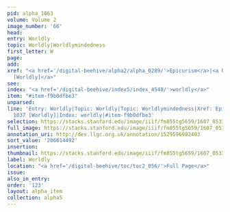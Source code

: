 ```yaml
---
pid: alpha_1063
volume: Volume 2
image_number: '66'
head:
entry: Worldly
topic: Worldly|Worldlymindedness
first_letter: W
page:
add:
xref: "<a href='/digital-beehive/alpha2/alpha_0289/'>Epicurism</a>|<a href='/digital-beehive/num5/num_1387/'>1037
  [Worldly]</a>"
see:
index: "<a href='/digital-beehive/index5/index_4548/'>worldly</a>"
item: "#item-f9b0dfbe3"
unparsed:
line: 'Entry: Worldly|Topic: Worldly|Topic: Worldlymindedness|Xref: Epicurism|Xref:
  1037 [Worldly]|Index: worldly|#item-f9b0dfbe3'
selection: https://stacks.stanford.edu/image/iiif/fm855tg5659/1607_0533/860,4492,2901,564/full/0/default.jpg
full_image: https://stacks.stanford.edu/image/iiif/fm855tg5659/1607_0533/full/full/0/default.jpg
annotation_uri: http://dev.llgc.org.uk/annotation/1529596982403
sort_value: '206614492'
insertion:
thumbnail: https://stacks.stanford.edu/image/iiif/fm855tg5659/1607_0533/860,4492,600,180/250,/0/default.jpg
label: Worldly
location: "<a href='/digital-beehive/toc/toc2_056/'>Full Page</a>"
issue:
also_in_entry:
order: '123'
layout: alpha_item
collection: alpha5
---
```

